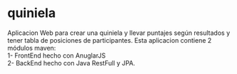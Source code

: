 # quiniela
Aplicacion  Web para crear una quiniela y llevar puntajes según resultados y tener tabla de posiciones de participantes.
Esta aplicacion contiene 2 módulos maven:
<br>
1- FrontEnd hecho con AnuglarJS
<br>
2- BackEnd hecho con Java RestFull y JPA.
